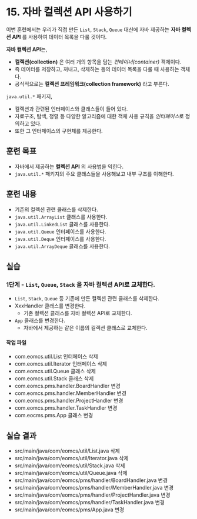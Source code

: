# 15. 자바 컬렉션 API 사용하기

이번 훈련에서는 우리가 직접 만든 `List`, `Stack`, `Queue` 대신에
자바 제공하는 **자바 컬렉션 API** 를 사용하여 데이터 목록을 다룰 것이다.

**자바 컬렉션 API**는,

- **컬렉션(collection)** 은 여러 개의 항목을 담는 *컨테이너(container)* 객체이다.
- 즉 데이터를 저장하고, 꺼내고, 삭제하는 등의 데이터 목록을 다룰 때 사용하는 객체다.   
- 공식적으로는 **컬렉션 프레임워크(collection framework)** 라고 부른다.

`java.util.*` 패키지,

- 컬렉션과 관련된 인터페이스와 클래스들이 들어 있다.
- 자료구조, 탐색, 정렬 등 다양한 알고리즘에 대한 객체 사용 규칙을 *인터페이스*로 정의하고 있다.
- 또한 그 인터페이스의 구현체를 제공한다.


## 훈련 목표

- 자바에서 제공하는 **컬렉션 API** 의 사용법을 익힌다.
- `java.util.*` 패키지의 주요 클래스들을 사용해보고 내부 구조를 이해한다.


## 훈련 내용

- 기존의 컬렉션 관련 클래스를 삭제한다.
- `java.util.ArrayList` 클래스를 사용한다.
- `java.util.LinkedList` 클래스를 사용한다.
- `java.util.Queue` 인터페이스를 사용한다.
- `java.util.Deque` 인터페이스를 사용한다.
- `java.util.ArrayDeque` 클래스를 사용한다.

## 실습

### 1단계 - `List`, `Queue`, `Stack` 을 자바 컬렉션 API로 교체한다.

- `List`, `Stack`, `Queue` 등 기존에 만든 컬렉션 관련 클래스를 삭제한다.
- XxxHandler 클래스를 변경한다.
  - 기존 컬렉션 클래스를 자바 컬렉션 API로 교체한다.
- `App` 클래스를 변경한다.
  - 자바에서 제공하는 같은 이름의 컬렉션 클래스로 교체한다.

#### 작업 파일

- com.eomcs.util.List 인터페이스 삭제
- com.eomcs.util.Iterator 인터페이스 삭제
- com.eomcs.util.Queue 클래스 삭제
- com.eomcs.util.Stack 클래스 삭제
- com.eomcs.pms.handler.BoardHandler 변경
- com.eomcs.pms.handler.MemberHandler 변경
- com.eomcs.pms.handler.ProjectHandler 변경
- com.eomcs.pms.handler.TaskHandler 변경
- com.eocms.pms.App 클래스 변경


## 실습 결과

- src/main/java/com/eomcs/util/List.java 삭제
- src/main/java/com/eomcs/util/Iterator.java 삭제
- src/main/java/com/eomcs/util/Stack.java 삭제
- src/main/java/com/eomcs/util/Queue.java 삭제
- src/main/java/com/eomcs/pms/handler/BoardHandler.java 변경
- src/main/java/com/eomcs/pms/handler/MemberHandler.java 변경
- src/main/java/com/eomcs/pms/handler/ProjectHandler.java 변경
- src/main/java/com/eomcs/pms/handler/TaskHandler.java 변경
- src/main/java/com/eomcs/pms/App.java 변경
